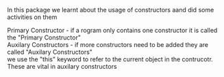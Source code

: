 In this package we learnt about the usage of constructors aand did some activities on them<br />

Primary Constructor - if a rogram only contains one constructor it is called the "Primary Constructor"<br />
Auxilary Constructors - if more constructors need to be added they are called "Auxilary Constructors"<br />
we use the "this" keyword to refer to the current object in the contrucotr. These are vital in auxilary constructors<br />
